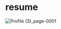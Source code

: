 # resume
![Profile (3)_page-0001](https://user-images.githubusercontent.com/91152839/204312310-84111102-1887-48a4-9535-540ed8c66183.jpg)

